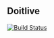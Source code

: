 ## Doitlive

[![Build Status](https://travis-ci.org/nandub/python-doitlive-aur.svg?branch=master)](https://travis-ci.org/nandub/python-doitlive-aur)

